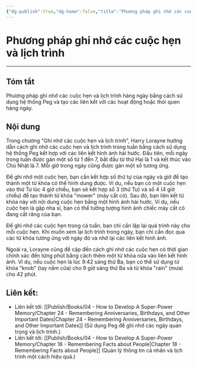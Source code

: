```yaml
---
{"dg-publish":true,"dg-home":false,"title":"Phương pháp ghi nhớ các cuộc hẹn và lịch trình","date":"2024-08-31","tags":["#books","#memory","#How_to_Develop_A_Super_Power_Memory"],"Chương":"Chương23","dg-path":"Books/04 - How to Develop A Super-Power Memory/Chapter 23 - Remembering Appointments and Schedules.md","permalink":"/books/04-how-to-develop-a-super-power-memory/chapter-23-remembering-appointments-and-schedules/","dgPassFrontmatter":true,"updated":"2025-01-31T00:21:05.921+07:00"}
---
```


# Phương pháp ghi nhớ các cuộc hẹn và lịch trình
---
## Tóm tắt
Phương pháp ghi nhớ các cuộc hẹn và lịch trình hàng ngày bằng cách sử dụng hệ thống Peg và tạo các liên kết với các hoạt động hoặc thói quen hàng ngày.
## Nội dung
Trong chương "Ghi nhớ các cuộc hẹn và lịch trình", Harry Lorayne hướng dẫn cách ghi nhớ các cuộc hẹn và lịch trình trong tuần bằng cách sử dụng hệ thống Peg kết hợp với các liên kết hình ảnh hài hước. Đầu tiên, mỗi ngày trong tuần được gán một số từ 1 đến 7, bắt đầu từ thứ Hai là 1 và kết thúc vào Chủ Nhật là 7. Mỗi giờ trong ngày cũng được gán một số tương ứng.

Để ghi nhớ một cuộc hẹn, bạn cần kết hợp số thứ tự của ngày và giờ để tạo thành một từ khóa có thể hình dung được. Ví dụ, nếu bạn có một cuộc hẹn vào thứ Tư lúc 4 giờ chiều, bạn sẽ kết hợp số 3 (thứ Tư) và số 4 (4 giờ chiều) để tạo thành từ khóa "mower" (máy cắt cỏ). Sau đó, bạn liên kết từ khóa này với nội dung cuộc hẹn bằng một hình ảnh hài hước. Ví dụ, nếu cuộc hẹn là gặp nha sĩ, bạn có thể tưởng tượng hình ảnh chiếc máy cắt cỏ đang cắt răng của bạn.

Để ghi nhớ các cuộc hẹn trong cả tuần, bạn chỉ cần lặp lại quá trình này cho mỗi cuộc hẹn. Khi muốn xem lại lịch trình trong ngày, bạn chỉ cần đọc qua các từ khóa tương ứng với ngày đó và nhớ lại các liên kết hình ảnh.

Ngoài ra, Lorayne cũng đề cập đến cách ghi nhớ các cuộc hẹn có thời gian chính xác đến từng phút bằng cách thêm một từ khóa nữa vào liên kết hình ảnh. Ví dụ, nếu cuộc hẹn là lúc 9:42 sáng thứ Ba, bạn có thể sử dụng từ khóa "knob" (tay nắm cửa) cho 9 giờ sáng thứ Ba và từ khóa "rain" (mưa) cho 42 phút.

## **Liên kết**:
- Liên kết tới: [[Publish/Books/04 - How to Develop A Super-Power Memory/Chapter 24 - Remembering Anniversaries, Birthdays, and Other Important Dates\|Chapter 24 - Remembering Anniversaries, Birthdays, and Other Important Dates]] (Sử dụng Peg để ghi nhớ các ngày quan trọng và lịch trình.)
- Liên kết tới: [[Publish/Books/04 - How to Develop A Super-Power Memory/Chapter 18 - Remembering Facts about People\|Chapter 18 - Remembering Facts about People]] (Quản lý thông tin cá nhân và lịch trình một cách hiệu quả.)